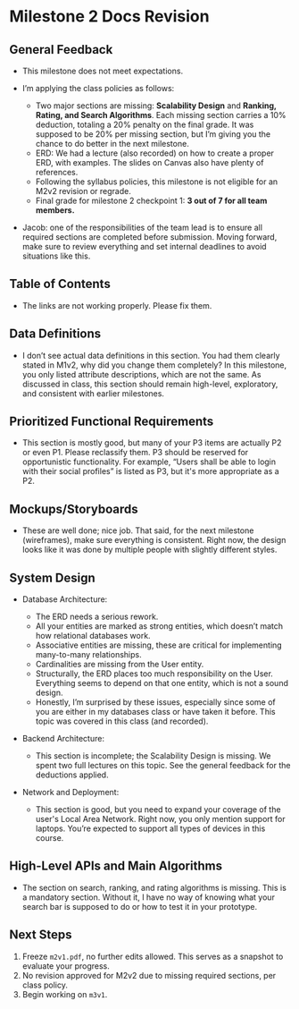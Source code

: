 # Milestone 2 Docs Revision

## General Feedback

- This milestone does not meet expectations.

- I’m applying the class policies as follows:
   - Two major sections are missing: **Scalability Design** and **Ranking, Rating, and Search Algorithms**. Each missing section carries a 10% deduction, totaling a 20% penalty on the final grade. It was supposed to be 20% per missing section, but I’m giving you the chance to do better in the next milestone.
   - ERD: We had a lecture (also recorded) on how to create a proper ERD, with examples. The slides on Canvas also have plenty of references.
   - Following the syllabus policies, this milestone is not eligible for an M2v2 revision or regrade.
   - Final grade for milestone 2 checkpoint 1: **3 out of 7 for all team members.**

- Jacob: one of the responsibilities of the team lead is to ensure all required sections are completed before submission. Moving forward, make sure to review everything and set internal deadlines to avoid situations like this.

## Table of Contents

- The links are not working properly. Please fix them.

## Data Definitions

- I don’t see actual data definitions in this section. You had them clearly stated in M1v2, why did you change them completely? In this milestone, you only listed attribute descriptions, which are not the same. As discussed in class, this section should remain high-level, exploratory, and consistent with earlier milestones.

## Prioritized Functional Requirements

- This section is mostly good, but many of your P3 items are actually P2 or even P1. Please reclassify them. P3 should be reserved for opportunistic functionality. For example, “Users shall be able to login with their social profiles” is listed as P3, but it's more appropriate as a P2.

## Mockups/Storyboards

- These are well done; nice job. That said, for the next milestone (wireframes), make sure everything is consistent. Right now, the design looks like it was done by multiple people with slightly different styles.

## System Design

- Database Architecture:
   - The ERD needs a serious rework.
   - All your entities are marked as strong entities, which doesn’t match how relational databases work.
   - Associative entities are missing, these are critical for implementing many-to-many relationships.
   - Cardinalities are missing from the User entity.
   - Structurally, the ERD places too much responsibility on the User. Everything seems to depend on that one entity, which is not a sound design.
   - Honestly, I’m surprised by these issues, especially since some of you are either in my databases class or have taken it before. This topic was covered in this class (and recorded).

- Backend Architecture:
   - This section is incomplete; the Scalability Design is missing. We spent two full lectures on this topic. See the general feedback for the deductions applied.

- Network and Deployment:
   - This section is good, but you need to expand your coverage of the user's Local Area Network. Right now, you only mention support for laptops. You’re expected to support all types of devices in this course.

## High-Level APIs and Main Algorithms

- The section on search, ranking, and rating algorithms is missing. This is a mandatory section. Without it, I have no way of knowing what your search bar is supposed to do or how to test it in your prototype.

## Next Steps

1. Freeze `m2v1.pdf`, no further edits allowed. This serves as a snapshot to evaluate your progress.
2. No revision approved for M2v2 due to missing required sections, per class policy.
3. Begin working on `m3v1`.
